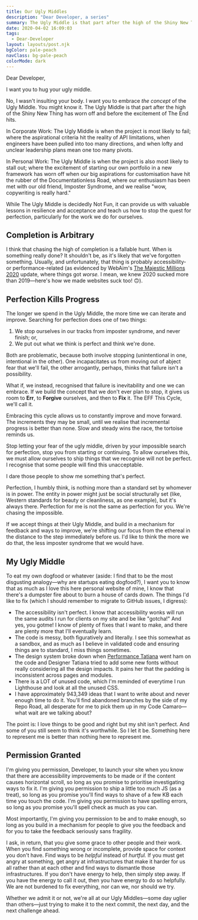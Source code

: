 ```yaml
---
title: Our Ugly Middles
description: "Dear Developer, a series"
summary: The Ugly Middle is that part after the high of the Shiny New Thing has worn off and before the excitement of The End hits. While The Ugly Middle is decidedly Not Fun, it can provide us with valuable lessons.
date: 2020-04-02 16:09:03
tags:
  - Dear-Developer
layout: layouts/post.njk
bgColor: pale-peach
navClass: bg-pale-peach
colorMode: dark
---
```

Dear Developer,

I want you to hug your ugly middle.

No, I wasn't insulting your body. I want you to embrace *the concept* of the Ugly Middle. You might know it. The Ugly Middle is that part after the high of the Shiny New Thing has worn off and before the excitement of The End hits.

In Corporate Work: The Ugly Middle is when the project is most likely to fail; where the aspirational criteria hit the reality of API limitations, when engineers have been pulled into too many directions, and when lofty and unclear leadership plans mean one too many pivots.

In Personal Work: The Ugly Middle is when the project is also most likely to stall out; where the excitement of starting our own portfolio in a new framework has worn off when our big aspirations for customisation have hit the rubber of the Documentationless Road, where our enthusiasm has been met with our old friend, Imposter Syndrome, and we realise "wow, copywriting is really hard."

While The Ugly Middle is decidedly Not Fun, it can provide us with valuable lessons in resilience and acceptance and teach us how to stop the quest for perfection, particularly for the work we do for ourselves.

## Completion is Arbitrary

I think that chasing the high of completion is a fallable hunt. When is something really done? It shouldn't be, as it's likely that we've forgotten something. Usually, and unfortunately, that thing is probably accessibility- or performance-related (as evidenced by WebAim's [The Majestic Millions 2020](https://webaim.org/projects/million/) update, where things got *worse.* I mean, we knew 2020 sucked more than 2019—here's how we made websites suck too! 🙃).

## Perfection Kills Progress

The longer we spend in the Ugly Middle, the more time we can iterate and improve. Searching for perfection does one of two things:

1. We stop ourselves in our tracks from imposter syndrome, and never finish; or,
2. We put out what we think is perfect and think we're done.

Both are problematic, because both involve stopping (unintentional in one, intentional in the other). One incapacitates us from moving out of abject fear that we'll fail, the other arrogantly, perhaps, thinks that failure isn't a possibility.

What if, we instead, recognised that failure is inevitability and one we can embrace. If we build the concept that we don't ever plan to stop, it gives us room to **Err**, to **Forgive** ourselves, and then to **Fix** it. The EFF This Cycle, we'll call it.

Embracing this cycle allows us to constantly improve and move forward. The increments they may be small, until we realise that incremental progress is better than none. Slow and steady wins the race, the tortoise reminds us.

Stop letting your fear of the ugly middle, driven by your impossible search for perfection, stop you from starting or continuing. To allow ourselves this, we must allow ourselves to ship things that we recognise will not be perfect. I recognise that some people will find this unacceptable.

I dare those people to show me something that's perfect.

Perfection, I humbly think, is nothing more than a standard set by whomever is in power. The entity in power might just be social structurally set (like, Western standards for beauty or cleanliness, as one example), but it's always there. Perfection for me is not the same as perfection for you. We're chasing the impossible.

If we accept things at their Ugly Middle, and build in a mechanism for feedback and ways to improve, we're shifting our focus from the ethereal in the distance to the step immediately before us. I'd like to think the more we do that, the less imposter syndrome that we would have.

## My Ugly Middle

To eat my own dogfood or whatever (aside: I find that to be the most disgusting analogy—why are startups eating dogfood?), I want you to know that as much as I love this here personal website of mine, I know that there's a dumpster fire about to burn a house of cards down. The things I'd like to fix (which I should remember to migrate to GitHub issues, I digress):

- The accessibility isn't perfect. I know that accessibility wonks will run the same audits I run for clients on my site and be like "gotcha!" And yes, you gotme! I know of plenty of fixes that I want to make, and there are plenty more that I'll eventually learn.
- The code is messy, both figuratively and literally. I see this somewhat as a sandbox, and as much as I believe in validated code and ensuring things are to standard, I miss things sometimes.
- The design system broke down when [Performance Tatiana](https://twitter.com/TatianaTMac/status/1245486932684992512?s=20) went ham on the code and Designer Tatiana tried to add some new fonts without really considering all the design impacts. It pains her that the padding is inconsistent across pages and modules.
- There is a LOT of unused code, which I'm reminded of everytime I run Lighthouse and look at all the unused CSS.
- I have approximately 943,349 ideas that I want to write about and never enough time to do it. You'll find abandoned branches by the side of my Repo Road, all desperate for me to pick them up in my Code Camaro—what wait are we talking about?

The point is: I love things to be good and right but my shit isn't perfect. And some of you still seem to think it's worthwhile. So I let it be. Something here to represent me is better than nothing here to represent me.

## Permission Granted

I'm giving you permission, Developer, to launch your site when you know that there are accessibility improvements to be made or if the content causes horizontal scroll, so long as you promise to prioritise investigating ways to fix it. I'm giving you permission to ship a little too much JS (as a treat), so long as you promise you'll find ways to shave of a few KB each time you touch the code. I'm giving you permission to have spelling errors, so long as you promise you'll spell check as much as you can.

Most importantly, I'm giving you permission to be and to make enough, so long as you build in a mechanism for people to give you the feedback and for you to take the feedback seriously sans fragility.

I ask, in return, that you give some grace to other people and their work. When you find something wrong or incomplete, provide space for context you don't have. Find ways to be *helpful* instead of *hurtful.* If you must get angry at something, get angry at infrastructures that make it harder for us all rather than at each other and find ways to dismantle those infrastructures. If you don't have energy to help, then simply step away. If you have the energy to call it out, then you have energy to do so helpfully. We are not burdened to fix everything, nor can we, nor should we try.

Whether we admit it or not, we're all at our Ugly Middles—some day uglier than others—just trying to make it to the next commit, the next day, and the next challenge ahead.
